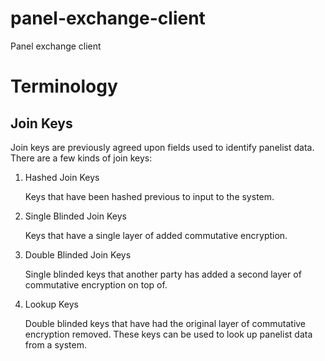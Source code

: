 # panel-exchange-client
Panel exchange client

# Terminology

## Join Keys

Join keys are previously agreed upon fields used to identify panelist data. 
There are a few kinds of join keys:

1. Hashed Join Keys

   Keys that have been hashed previous to input to the system.

2. Single Blinded Join Keys

   Keys that have a single layer of added commutative encryption.

3. Double Blinded Join Keys

   Single blinded keys that another party has added a second layer of commutative encryption on top of.

4. Lookup Keys

   Double blinded keys that have had the original layer of commutative encryption removed.
   These keys can be used to look up panelist data from a system.